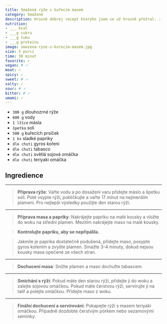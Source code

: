 ```yaml
---
title: Smažená rýže s kuřecím masem
category: Smažené
description: Hrozně dobrej recept kterýho jsem se už hrozně přežral. :(
nutrition:
- ___ kcal
- ___g cukru
- ___g tuku
- ___g proteinu
image: smazena-ryze-s-kurecim-masem.jpg
size: 5 porcí
time: 30 minut
favorite: ✓
vegan: # ✓
meat: ✓
spicy: ✓
sweet: # ✓
salty: ✓
sour: # ✓
bitter: # ✓
umami: ✓
---
```


- `300 g` dlouhozrné rýže
- `600 g` vody
- `1 lžíce` másla
- `špetka` soli
- `500 g` kuřecích prsíček
- `1 ks` sladké papriky
- `dle chuti` gyros koření
- `dle chuti` tabasco
- `dle chuti` světlá sojová omáčka
- `dle chuti` teriyaki omáčka

## **Ingredience**

---

> **Příprava rýže**: Vařte vodu a po dosažení varu přidejte máslo a špetku soli. Poté vsypte rýži, pokličkujte a vařte 17 minut na nejmenším plameni. Pro nejlepší výsledky použijte den starou rýži.

---

> **Příprava masa a papriky**: Nakrájejte papriku na malé kousky a vložte do woku na střední plamen. Mezitím nakrájejte maso na malé kousky.

> **Kontrolujte papriku, aby se nepřipálila.**

> Jakmile je paprika dostatečně podušená, přidejte maso, posypte gyros kořením a zvyšte plamen. Smažte 3-4 minuty, dokud nejsou kousky masa opečené ze všech stran.

---

> **Dochucení masa**: Snížte plamen a maso dochuťte tabascem.

---

> **Smíchání s rýží**: Pokud máte den starou rýži, přidejte ji do woku a zalejte sojovou omáčkou. Pokud máte čerstvou rýži, servírujte ji na talíř a polejte omáčkou. Přidejte maso z woku.

---

> **Finální dochucení a servírování**: Pokapejte rýži s masem teriyaki omáčkou. Případně dozdobte čerstvým pórkem nebo sezamovými semínky.
